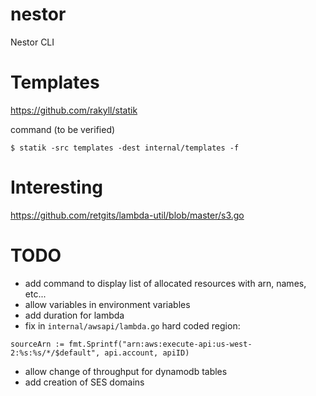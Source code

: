 # nestor
Nestor CLI

# Templates
https://github.com/rakyll/statik

command (to be verified)

```
$ statik -src templates -dest internal/templates -f
```

# Interesting
https://github.com/retgits/lambda-util/blob/master/s3.go

# TODO
- add command to display list of allocated resources with arn, names, etc...
- allow variables in environment variables
- add duration for lambda
- fix in 	`internal/awsapi/lambda.go` hard coded region:
```
sourceArn := fmt.Sprintf("arn:aws:execute-api:us-west-2:%s:%s/*/$default", api.account, apiID)
```
- allow change of throughput for dynamodb tables
- add creation of SES domains

